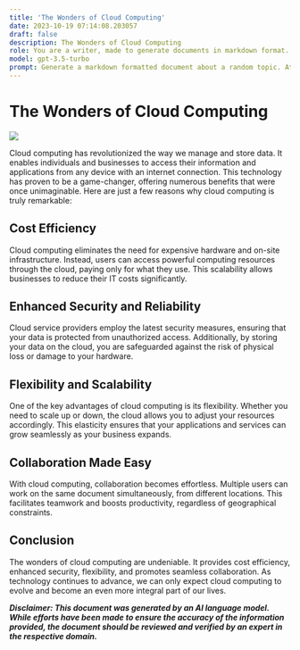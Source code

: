 ```yaml
---
title: 'The Wonders of Cloud Computing'
date: 2023-10-19 07:14:08.203057
draft: false
description: The Wonders of Cloud Computing
role: You are a writer, made to generate documents in markdown format. It is very important that all of the documents you generate are in valid markdown format.
model: gpt-3.5-turbo
prompt: Generate a markdown formatted document about a random topic. At the bottom, include a disclaimer explaining that the document was generated by you. The first line of the document should be the title. Make sure that the entire document is in proper markdown format, using a mix of various tags to make the document visually appealing.
---
```


# The Wonders of Cloud Computing

![](https://images.unsplash.com/photo-1560445704-b7393b6a1ae9)

Cloud computing has revolutionized the way we manage and store data. It enables individuals and businesses to access their information and applications from any device with an internet connection. This technology has proven to be a game-changer, offering numerous benefits that were once unimaginable. Here are just a few reasons why cloud computing is truly remarkable:

## Cost Efficiency

Cloud computing eliminates the need for expensive hardware and on-site infrastructure. Instead, users can access powerful computing resources through the cloud, paying only for what they use. This scalability allows businesses to reduce their IT costs significantly.

## Enhanced Security and Reliability

Cloud service providers employ the latest security measures, ensuring that your data is protected from unauthorized access. Additionally, by storing your data on the cloud, you are safeguarded against the risk of physical loss or damage to your hardware.

## Flexibility and Scalability

One of the key advantages of cloud computing is its flexibility. Whether you need to scale up or down, the cloud allows you to adjust your resources accordingly. This elasticity ensures that your applications and services can grow seamlessly as your business expands.

## Collaboration Made Easy

With cloud computing, collaboration becomes effortless. Multiple users can work on the same document simultaneously, from different locations. This facilitates teamwork and boosts productivity, regardless of geographical constraints.

## Conclusion

The wonders of cloud computing are undeniable. It provides cost efficiency, enhanced security, flexibility, and promotes seamless collaboration. As technology continues to advance, we can only expect cloud computing to evolve and become an even more integral part of our lives.

***Disclaimer: This document was generated by an AI language model. While efforts have been made to ensure the accuracy of the information provided, the document should be reviewed and verified by an expert in the respective domain.***